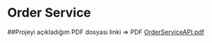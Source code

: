 # Order Service 
##Projeyi açıkladığım PDF dosyası linki => 
PDF [OrderServiceAPI.pdf](https://github.com/Aziz-Yusuf-Tekin/OrderService/files/10333167/OrderServiceAPI.pdf)
